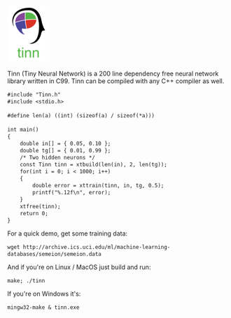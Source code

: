 ![](img/logo.PNG)

Tinn (Tiny Neural Network) is a 200 line dependency free neural network library written in C99.
Tinn can be compiled with any C++ compiler as well.

    #include "Tinn.h"
    #include <stdio.h>

    #define len(a) ((int) (sizeof(a) / sizeof(*a)))

    int main()
    {
        double in[] = { 0.05, 0.10 };
        double tg[] = { 0.01, 0.99 };
        /* Two hidden neurons */
        const Tinn tinn = xtbuild(len(in), 2, len(tg));
        for(int i = 0; i < 1000; i++)
        {
            double error = xttrain(tinn, in, tg, 0.5);
            printf("%.12f\n", error);
        }
        xtfree(tinn);
        return 0;
    }

For a quick demo, get some training data:

    wget http://archive.ics.uci.edu/ml/machine-learning-databases/semeion/semeion.data

And if you're on Linux / MacOS just build and run:

    make; ./tinn

If you're on Windows it's:

    mingw32-make & tinn.exe
